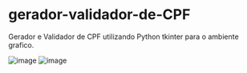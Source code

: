 # gerador-validador-de-CPF
Gerador e Validador de CPF utilizando Python tkinter para o ambiente grafico. 

![image](https://user-images.githubusercontent.com/13918844/180087470-dd5fac58-2351-4fd1-ab8c-8595dfd6dd8e.png)
![image](https://user-images.githubusercontent.com/13918844/180087519-a8bec9f5-9fbf-4f5a-ba7c-0fcb14e79551.png)

